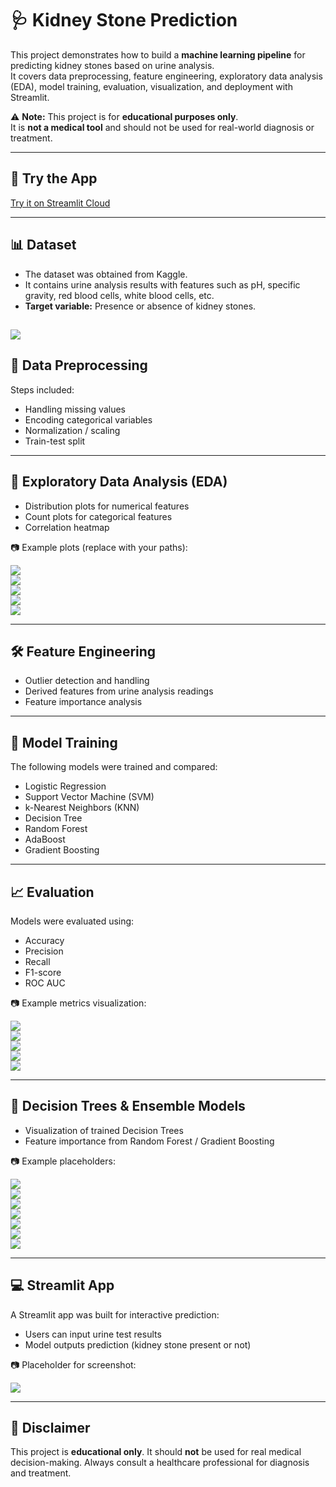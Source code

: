 # 🩺 Kidney Stone Prediction

This project demonstrates how to build a **machine learning pipeline** for predicting kidney stones based on urine analysis.  
It covers data preprocessing, feature engineering, exploratory data analysis (EDA), model training, evaluation, visualization, and deployment with Streamlit.  

⚠️ **Note:** This project is for **educational purposes only**.  
It is **not a medical tool** and should not be used for real-world diagnosis or treatment.

---

## 🚀 Try the App
[Try it on Streamlit Cloud](https://healthcarediabetesprediction-ch9kcdd9iouyetqjs9d3gv.streamlit.app/)

---

## 📊 Dataset
- The dataset was obtained from Kaggle.  
- It contains urine analysis results with features such as pH, specific gravity, red blood cells, white blood cells, etc.  
- **Target variable:** Presence or absence of kidney stones.  

![](images/1.png)
---

## 🧹 Data Preprocessing

Steps included:

* Handling missing values
* Encoding categorical variables
* Normalization / scaling
* Train-test split

---

## 🔎 Exploratory Data Analysis (EDA)

* Distribution plots for numerical features
* Count plots for categorical features
* Correlation heatmap

📷 Example plots (replace with your paths):

![](images/2-1.png)  
![](images/2-2.png)  
![](images/2-3.png)  
![](images/2-4.png)  
![](images/2-5.png)  


---

## 🛠️ Feature Engineering

* Outlier detection and handling
* Derived features from urine analysis readings
* Feature importance analysis

---

## 🤖 Model Training

The following models were trained and compared:

* Logistic Regression
* Support Vector Machine (SVM)
* k-Nearest Neighbors (KNN)
* Decision Tree
* Random Forest
* AdaBoost
* Gradient Boosting

---

## 📈 Evaluation

Models were evaluated using:

* Accuracy
* Precision
* Recall
* F1-score
* ROC AUC

📷 Example metrics visualization:

![](images/3-1.png)  
![](images/3-2.png)  
![](images/3-3.png)  
![](images/3-4.png)  
![](images/3-5.png)

---

## 🌳 Decision Trees & Ensemble Models

* Visualization of trained Decision Trees
* Feature importance from Random Forest / Gradient Boosting

📷 Example placeholders:

![](images/4-1.png)  
![](images/4-2.png)  
![](images/4-3.png)  
![](images/4-4.png)  
![](images/4-5.png)  
![](images/4-6.png)  
![](images/4-7.png)

---

## 💻 Streamlit App

A Streamlit app was built for interactive prediction:

* Users can input urine test results
* Model outputs prediction (kidney stone present or not)

📷 Placeholder for screenshot:

![](images/5.png)

---

## 📌 Disclaimer

This project is **educational only**.
It should **not** be used for real medical decision-making.
Always consult a healthcare professional for diagnosis and treatment.
